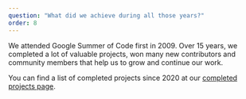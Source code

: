 ```yaml
---
question: "What did we achieve during all those years?"
order: 8
---
```

We attended Google Summer of Code first in 2009. Over 15 years, we completed a lot of valuable projects, won many new contributors and community members that help us to grow and continue our work.

You can find a list of completed projects since 2020 at our [completed projects page](https://projects.freifunk.net/#/completed).